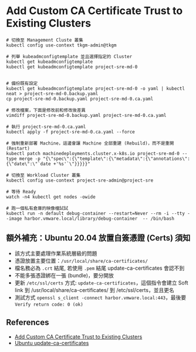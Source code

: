 # Add Custom CA Certificate Trust to Existing Clusters

```shell
# 切換至 Management Cluste 叢集
kubectl config use-context tkgm-admin@tkgm

# 列舉 kubeadmconfigtemplate 並且選擇指定的 Cluster
kubectl get kubeadmconfigtemplate
kubectl get kubeadmconfigtemplate project-sre-md-0


# 備份既有設定
kubectl get kubeadmconfigtemplate project-sre-md-0 -o yaml | kubectl neat > project-sre-md-0.backup.yaml
cp project-sre-md-0.backup.yaml project-sre-md-0.ca.yaml

# 修改檔案，下面是修改前和修改後差異
vimdiff project-sre-md-0.backup.yaml project-sre-md-0.ca.yaml

# 執行 project-sre-md-0.ca.yaml
kubectl apply -f project-sre-md-0.ca.yaml --force

# 強制重新部署 Machine，這邊會讓 Machine 全部重建 (Rebuild)，而不是重開 (Restart)
kubectl patch machinedeployments.cluster.x-k8s.io project-sre-md-0 --type merge -p "{\"spec\":{\"template\":{\"metadata\":{\"annotations\":{\"date\":\"`date +'%s'`\"}}}}}"

# 切換至 Workload Cluster 叢集
kubectl config use-context project-sre-admin@project-sre

# 等待 Ready
watch -n4 kubectl get nodes -owide

# 跑一個私有倉庫的映像檔試試
kubectl run -n default debug-container --restart=Never --rm -i --tty --image harbor.vmware.local/library/debug-container  -- /bin/bash
```

## 額外補充：Ubuntu 20.04 放置自簽憑證 (Certs) 須知
- 該方式主要處理作業系統層級的問題
- 憑證放置主要位置：`/usr/local/share/ca-certificates/`
- 檔名務必為 `.crt` 結尾, 若使用 `.pem` 結尾 update-ca-certificates 會認不到
- 不能多張憑證綁在一張 (bundle)，要分開放
- 更新 `/etc/ssl/certs` 方式: `update-ca-certificates`，這個指令會建立 Soft link 到 /usr/local/share/ca-certificates/ 到 /etc/ssl/certs，並且更名
- 測試方式 `openssl s_client -connect harbor.vmware.local:443`，最後要 `Verify return code: 0 (ok)`

## References
- [Add Custom CA Certificate Trust to Existing Clusters][1]
- [Ubuntu update-ca-certificates][2]

[1]: https://docs.vmware.com/en/VMware-Tanzu-Kubernetes-Grid/1.5/vmware-tanzu-kubernetes-grid-15/GUID-cluster-lifecycle-secrets.html#add-custom-ca-certificate-trust-to-existing-clusters-4
[2]:  https://manpages.ubuntu.com/manpages/xenial/man8/update-ca-certificates.8.html